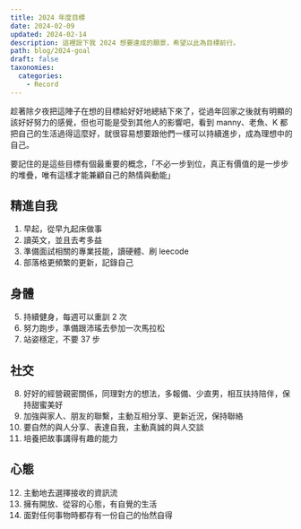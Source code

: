 ```yaml
---
title: 2024 年度目標
date: 2024-02-09
updated: 2024-02-14
description: 這裡設下我 2024 想要達成的願景，希望以此為目標前行。
path: blog/2024-goal
draft: false
taxonomies:
  categories: 
    - Record
---
```

趁著除夕夜把這陣子在想的目標給好好地總結下來了，從過年回家之後就有明顯的該好好努力的感覺，但也可能是受到其他人的影響吧，看到 manny、老魚、K 都把自己的生活過得這麼好，就很容易想要跟他們一樣可以持續進步，成為理想中的自己。

要記住的是這些目標有個最重要的概念，「不必一步到位，真正有價值的是一步步的堆疊，唯有這樣才能兼顧自己的熱情與動能」

## 精進自我

1. 早起，從早九起床做事
2. 讀英文，並且去考多益
3. 準備面試相關的專業技能，讀硬體、刷 leecode
4. 部落格更頻繁的更新，記錄自己

## 身體

5. 持續健身，每週可以重訓 2 次
6. 努力跑步，準備跟沛瑤去參加一次馬拉松
7. 站姿穩定，不要 37 步

## 社交

8. 好好的經營親密關係，同理對方的想法，多報備、少直男，相互扶持陪伴，保持甜蜜美好
9. 加強與家人、朋友的聯繫，主動互相分享、更新近況，保持聯絡
10. 要自然的與人分享、表達自我，主動真誠的與人交談
11. 培養把故事講得有趣的能力

## 心態

12. 主動地去選擇接收的資訊流
13. 擁有開放、從容的心態，有自覺的生活
14. 面對任何事物時都存有一份自己的怡然自得